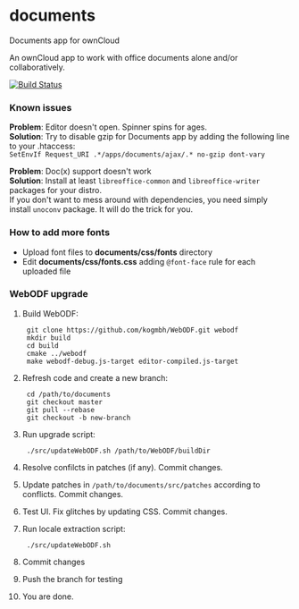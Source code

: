 documents
=========

Documents app for ownCloud

An ownCloud app to work with office documents alone and/or collaboratively.

[![Build Status](https://travis-ci.org/owncloud/documents.svg?branch=master)](https://travis-ci.org/owncloud/documents)

### Known issues ###
**Problem**: Editor doesn't open. Spinner spins for ages.  
**Solution**: Try to disable gzip for Documents app by adding the following line to your .htaccess:  
`SetEnvIf Request_URI .*/apps/documents/ajax/.* no-gzip dont-vary`

**Problem**: Doc(x) support doesn't work  
**Solution**: Install at least  `libreoffice-common` and  `libreoffice-writer` packages for your distro.  
If you don't want to mess around with dependencies, you need simply install `unoconv` package. It will do the trick for you.

### How to add more fonts ###
+ Upload font files to **documents/css/fonts** directory
+ Edit **documents/css/fonts.css** adding `@font-face` rule for each uploaded file 

### WebODF upgrade ###
1. Build WebODF:

        git clone https://github.com/kogmbh/WebODF.git webodf
        mkdir build
        cd build
        cmake ../webodf
        make webodf-debug.js-target editor-compiled.js-target

2. Refresh code and create a new branch:

        cd /path/to/documents
        git checkout master
        git pull --rebase
        git checkout -b new-branch

3. Run upgrade script:

        ./src/updateWebODF.sh /path/to/WebODF/buildDir

4. Resolve confilcts in patches (if any). Commit changes.
5. Update patches in `/path/to/documents/src/patches` according to conflicts. Commit changes.
6. Test UI. Fix glitches by updating CSS. Commit changes.
7. Run locale extraction script:

        ./src/updateWebODF.sh

8. Commit changes
9. Push the branch for testing
10. You are done.

